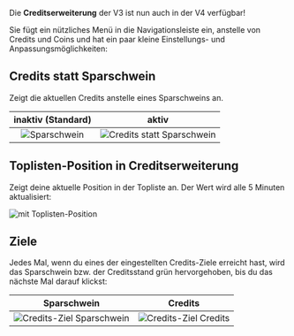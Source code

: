Die **Creditserweiterung** der V3 ist nun auch in der V4 verfügbar!

Sie fügt ein nützliches Menü in die Navigationsleiste ein,
 anstelle von Credits und Coins und hat ein paar kleine Einstellungs- und Anpassungsmöglichkeiten:

## Credits statt Sparschwein

Zeigt die aktuellen Credits anstelle eines Sparschweins an.

|      **inaktiv** (Standard)      |                    **aktiv**                     |
|:--------------------------------:|:------------------------------------------------:|
| ![Sparschwein](assets/de_DE/piggy-mode.png) | ![Credits statt Sparschwein](assets/de_DE/credits-mode.png) |

## Toplisten-Position in Creditserweiterung

Zeigt deine aktuelle Position in der Topliste an. Der Wert wird alle 5 Minuten aktualisiert:

![mit Toplisten-Position](assets/de_DE/toplist.png)

## Ziele

Jedes Mal, wenn du eines der eingestellten Credits-Ziele erreicht hast,
 wird das Sparschwein bzw. der Creditsstand grün hervorgehoben, bis du das nächste Mal darauf klickst:

|                     Sparschwein                     |                      Credits                      |
|:---------------------------------------------------:|:-------------------------------------------------:|
| ![Credits-Ziel Sparschwein](assets/de_DE/alert-piggy-mode.png) | ![Credits-Ziel Credits](assets/de_DE/alert-credits-mode.png) |
